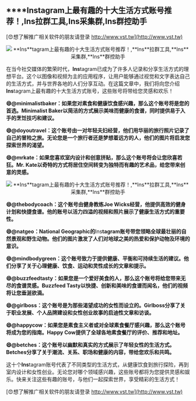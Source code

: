 ## ****Ins**tagram上最有趣的十大生活方式账号推荐！,**Ins**拉群工具,**Ins**采集群,**Ins**群控助手**

[😍想了解推广相关软件的朋友请登录 http://www.vst.tw](http://www.vst.tw)

 <center><img src="https://vst.tw/MP4/tuiguang/png/6.png" alt="**Ins**tagram上最有趣的十大生活方式账号推荐！,**Ins**拉群工具,**Ins**采集群,**Ins**群控助手"></center>

在当今社交媒体的繁荣时代，**Ins**tagram已成为了许多人记录和分享生活方式的理想平台。这个以图像和视频为主的应用程序，让用户能够通过视觉和文字表达自己的生活方式，并与世界各地的人们分享互动。在这篇文章中，我们将向您介绍**Ins**tagram上最有趣的十大生活方式账号，这些账号将带给您灵感和欢乐！

**😄@minimalistbaker：如果您对素食和健康饮食感兴趣，那么这个账号将是您的首选。Minimalist Baker以简洁的方式展示美味而健康的食谱，同时提供易于入手的烹饪技巧和建议。**

**😄@doyoutravel：这个账号由一对年轻夫妇经营，他们用华丽的旅行照片记录了自己的冒险之旅。无论您是一个旅行者还是梦想着远方的人，他们的图片将启发您探索世界的渴望。**

**😄@mrkate：如果您喜欢室内设计和创意拼贴，那么这个账号将会让您欣喜若狂。Mr. Kate以奇特的方式将居住空间转变为独特而有趣的艺术品，给您带来创意的灵感。**

 <center><img src="https://vst.tw/MP4/tuiguang/png/5.png" alt="**Ins**tagram上最有趣的十大生活方式账号推荐！,**Ins**拉群工具,**Ins**采集群,**Ins**群控助手"></center>

**😄@thebodycoach：这个账号由健身教练Joe Wicks经营，他提供高效的健身计划和快捷食谱。他的账号以活力四溢的视频和照片展示了健康生活方式的重要性。**

**😄@natgeo：National Geographic的**Ins**tagram账号带您领略全球最壮丽的自然景观和野生动物。他们的图片激发了人们对地球之美的热爱和保护动物及环境的意识。**

**😄@mindbodygreen：这个账号致力于提供健康、平衡和可持续生活的建议。他们分享了关于心理健康、饮食、运动和灵性成长的文章和提示。**

**😄@buzzfeedtasty：如果您是一个爱好美食的人，那么这个账号将给您带来无尽的食谱灵感。Buzzfeed Tasty以快捷、创新和美味的食谱而闻名，他们的视频将让您垂涎欲滴。**

**😄@girlboss：这个账号是为那些渴望成功的女性而设立的。Girlboss分享了关于职业发展、个人品牌建设和女性创业故事的启迪性文章和访谈。**

**😄@happycow：如果您是素食主义者或对全球素食餐厅感兴趣，那么这个账号将成为您的指南。Happy Cow提供了全球各地素食餐厅的评价、推荐和地址。**

**😄@betches：这个账号以幽默和真实的方式展示了年轻女性的生活方式。Betches分享了关于潮流、关系、职场和健康的内容，带给您欢乐和共鸣。**

这十个**Ins**tagram账号代表了不同类型的生活方式，从健康饮食到旅行探险，再到室内设计和女性创业。无论您对哪个领域感兴趣，这些账号都将为您提供灵感和娱乐。快来关注这些有趣的账号，与他们一起探索世界，享受精彩的生活方式！

[😍想了解推广相关软件的朋友请登录 http://www.vst.tw](http://www.vst.tw)



